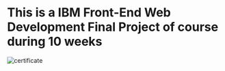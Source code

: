 # This is a  IBM Front-End Web Development Final Project of course during 10 weeks 

![certificate](https://skills.yourlearning.ibm.com/certificate/share/4e9fa9d529ewogICJvYmplY3RJZCIgOiAiVVJMLUMxNTMzNkU3OEFBRiIsCiAgImxlYXJuZXJDTlVNIiA6ICIxNzQ1NzYyUkVHIiwKICAib2JqZWN0VHlwZSIgOiAiQUNUSVZJVFkiCn0259c839a1a-10 "My Certificate")
